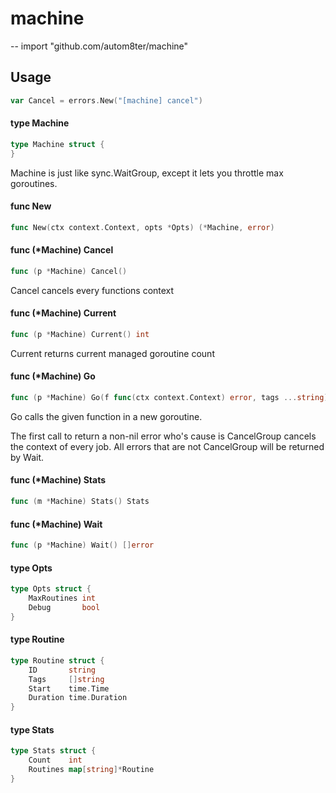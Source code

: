 # machine
--
    import "github.com/autom8ter/machine"


## Usage

```go
var Cancel = errors.New("[machine] cancel")
```

#### type Machine

```go
type Machine struct {
}
```

Machine is just like sync.WaitGroup, except it lets you throttle max goroutines.

#### func  New

```go
func New(ctx context.Context, opts *Opts) (*Machine, error)
```

#### func (*Machine) Cancel

```go
func (p *Machine) Cancel()
```
Cancel cancels every functions context

#### func (*Machine) Current

```go
func (p *Machine) Current() int
```
Current returns current managed goroutine count

#### func (*Machine) Go

```go
func (p *Machine) Go(f func(ctx context.Context) error, tags ...string)
```
Go calls the given function in a new goroutine.

The first call to return a non-nil error who's cause is CancelGroup cancels the
context of every job. All errors that are not CancelGroup will be returned by
Wait.

#### func (*Machine) Stats

```go
func (m *Machine) Stats() Stats
```

#### func (*Machine) Wait

```go
func (p *Machine) Wait() []error
```

#### type Opts

```go
type Opts struct {
	MaxRoutines int
	Debug       bool
}
```


#### type Routine

```go
type Routine struct {
	ID       string
	Tags     []string
	Start    time.Time
	Duration time.Duration
}
```


#### type Stats

```go
type Stats struct {
	Count    int
	Routines map[string]*Routine
}
```

